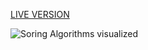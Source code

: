 [LIVE VERSION](https://evanslyke31.github.io/sortvis/)

![Soring Algorithms visualized]("https://imgur.com/kOjNcMt.gif")
